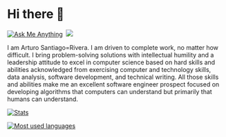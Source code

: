 # Hi there 👋

[![Ask Me Anything](https://img.shields.io/badge/Ask_me!-anything-orange.svg?style=for-the-badge&logo=gmail)](mailto:asantiago@arsari.com "I can help you!")&nbsp;&nbsp;<a id="top" href="https://www.arsari.us/blog" title="Posts about coding" target="_blank"><img src="https://img.shields.io/badge/Blog-arsari.us-lightblue.svg?style=for-the-badge&logo=blogger" /></a>

I am Arturo Santiago=Rivera. I am driven to complete work, no matter how difficult. I bring problem-solving solutions with intellectual humility and a leadership attitude to excel in computer science based on hard skills and abilities acknowledged from exercising computer and technology skills, data analysis, software development, and technical writing. All those skills and abilities make me an excellent software engineer prospect focused on developing algorithms that computers can understand but primarily that humans can understand.

[![Stats](https://github-readme-stats.vercel.app/api?username=arsari&show_icons=true&theme=gruvbox&cache_seconds=1800)](https://github.com/arsari)

[![Most used languages](https://github-readme-stats.vercel.app/api/top-langs/?username=arsari&theme=gruvbox&layout=compact&langs_count=6&cache_seconds=1800)](https://github.com/arsari)

<!--
**arsari/arsari** is a ✨ _special_ ✨ repository because its `README.md` (this file) appears on your GitHub profile.

Here are some ideas to get you started:

- 🔭 I’m currently working on ...
- 🌱 I’m currently learning ...
- 👯 I’m looking to collaborate on ...
- 🤔 I’m looking for help with ...
- 💬 Ask me about ...
- 📫 How to reach me: ...
- 😄 Pronouns: ...
- ⚡ Fun fact: ...
-->
